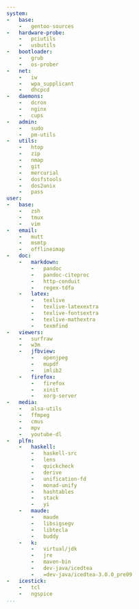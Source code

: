 ```yaml
---
system:
-   base:
    -   gentoo-sources
-   hardware-probe:
    -   pciutils
    -   usbutils
-   bootloader:
    -   grub
    -   os-prober
-   net:
    -   iw
    -   wpa_supplicant
    -   dhcpcd
-   daemons:
    -   dcron
    -   nginx
    -   cups
-   admin:
    -   sudo
    -   pm-utils
-   utils:
    -   htop
    -   zip
    -   nmap
    -   git
    -   mercurial
    -   dosfstools
    -   dos2unix
    -   pass
user:
-   base:
    -   zsh
    -   tmux
    -   vim
-   email:
    -   mutt
    -   msmtp
    -   offlineimap
-   doc:
    -   markdown:
        -   pandoc
        -   pandoc-citeproc
        -   http-conduit
        -   regex-tdfa
    -   latex:
        -   texlive
        -   texlive-latexextra
        -   texlive-fontsextra
        -   texlive-mathextra
        -   texmfind
-   viewers:
    -   surfraw
    -   w3m
    -   jfbview:
        -   openjpeg
        -   mupdf
        -   imlib2
    -   firefox:
        -   firefox
        -   xinit
        -   xorg-server
-   media:
    -   alsa-utils
    -   ffmpeg
    -   cmus
    -   mpv
    -   youtube-dl
-   plfm:
    -   haskell:
        -   haskell-src
        -   lens
        -   quickcheck
        -   derive
        -   unification-fd
        -   monad-unify
        -   hashtables
        -   stack
        -   yi
    -   maude:
        -   maude
        -   libsigsegv
        -   libtecla
        -   buddy
    -   k:
        -   virtual/jdk
        -   jre
        -   maven-bin
        -   dev-java/icedtea
        -   =dev-java/icedtea-3.0.0_pre09
-   icestick:
    -   tcl
    -   ngspice
...
```

